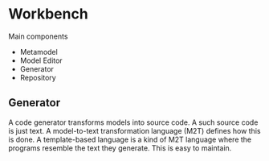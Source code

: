 # Workbench
Main components
- Metamodel
- Model Editor
- Generator
- Repository

## Generator
A code generator transforms models into source code. A such source code is just text.
A model-to-text transformation language (M2T) defines how this is done.
A template-based language is a kind of M2T language where the programs resemble the text they generate. This is easy to maintain.
